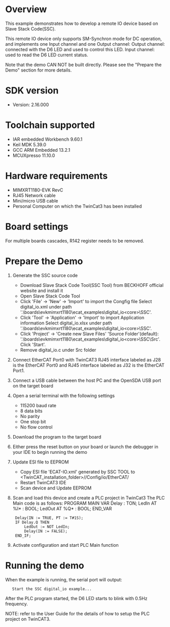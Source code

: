 Overview
========
This example demonstrates how to develop a remote IO device based on Slave Stack Code(SSC).

This remote IO device only supports SM-Synchron mode for DC operation, and implements one Input channel and one Output channel:
	Output channel: connected with the D6 LED and used to control this LED.
	Input channel: used to read the D6 LED current status. 

Note that the demo CAN NOT be built directly. Please see the "Prepare the Demo" section for more details.


SDK version
===========
- Version: 2.16.000

Toolchain supported
===================
- IAR embedded Workbench  9.60.1
- Keil MDK  5.39.0
- GCC ARM Embedded  13.2.1
- MCUXpresso  11.10.0

Hardware requirements
=====================
- MIMXRT1180-EVK RevC
- RJ45 Network cable
- Mini/micro USB cable
- Personal Computer on which the TwinCat3 has been installed

Board settings
==============
For multiple boards cascades, R142 register needs to be removed.

Prepare the Demo
================
1. Generate the SSC source code
	- Download Slave Stack Code Tool(SSC Tool) from BECKHOFF official website and install it
	- Open Slave Stack Code Tool
	- Click 'File' -> 'New' -> 'Import' to import the Congfig file
		Select digital_io.xml under path '.\boards\evkmimxrt1180\ecat_examples\digital_io\<core>\SSC'.
	- Click 'Tool' -> 'Application' -> 'Import' to import Application information
		Select digital_io.xlsx under path '.\boards\evkmimxrt1180\ecat_examples\digital_io\<core>\SSC'.
	- Click 'Project' -> 'Create new Slave Files'
		'Source Folder'(default): '.\boards\evkmimxrt1180\ecat_examples\digital_io\<core>\SSC\Src'.
		Click 'Start'.
	- Remove digital_io.c under Src folder
	
2. Connect EtherCAT Port0 with TwinCAT3
	RJ45 interface labeled as J28 is the EtherCAT Port0 and RJ45 interface labeled as J32 is the EtherCAT Port1.

3. Connect a USB cable between the host PC and the OpenSDA USB port on the target board

4. Open a serial terminal with the following settings
	- 115200 baud rate
	- 8 data bits
 	- No parity
	- One stop bit
	- No flow control

5. Download the program to the target board

6. Either press the reset button on your board or launch the debugger in your IDE to begin running the demo

7. Update ESI file to EEPROM
	- Copy ESI file 'ECAT-IO.xml' generated by SSC TOOL to <TwinCAT_installation_folder>/<Version>/Config/io/EtherCAT/
	- Restart TwinCAT3 IDE
	- Scan device and Update EEPROM

8. Scan and load this device and create a PLC project in TwinCat3
	The PLC Main code is as follows:
		PROGRAM MAIN
		VAR 
			Delay : TON;
			LedIn AT %I* : BOOL; 
			LedOut AT %Q* : BOOL;
		END_VAR
		
		Delay(IN := TRUE, PT := T#1S);
		IF Delay.Q THEN
			LedOut := NOT LedIn;
			Delay(IN := FALSE);
		END_IF;
		
9. Activate configuration and start PLC Main function

Running the demo
================
When the example is running, the serial port will output:

       Start the SSC digital_io example...

After the PLC program started, the D6 LED starts to blink with 0.5Hz frequency.

NOTE: refer to the User Guide for the details of how to setup the PLC project on TwinCAT3.

